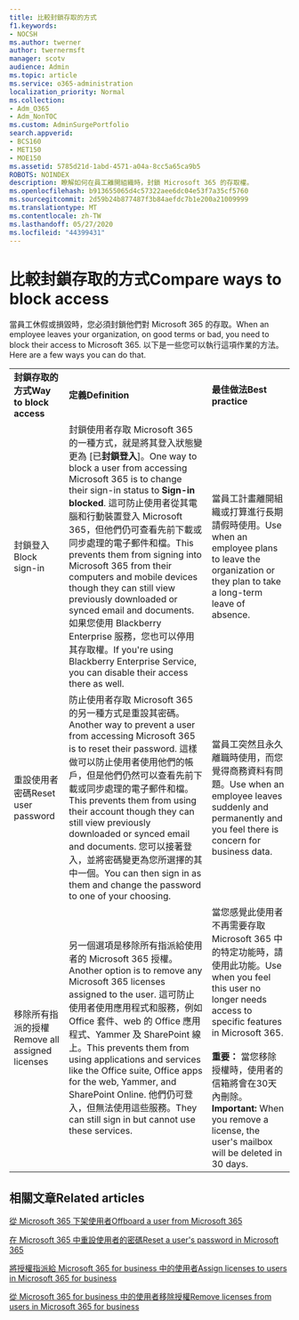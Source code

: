```yaml
---
title: 比較封鎖存取的方式
f1.keywords:
- NOCSH
ms.author: twerner
author: twernermsft
manager: scotv
audience: Admin
ms.topic: article
ms.service: o365-administration
localization_priority: Normal
ms.collection:
- Adm_O365
- Adm_NonTOC
ms.custom: AdminSurgePortfolio
search.appverid:
- BCS160
- MET150
- MOE150
ms.assetid: 5785d21d-1abd-4571-a04a-8cc5a65ca9b5
ROBOTS: NOINDEX
description: 瞭解如何在員工離開組織時，封鎖 Microsoft 365 的存取權。
ms.openlocfilehash: b913655065d4c57322aee6dc04e53f7a35cf5760
ms.sourcegitcommit: 2d59b24b877487f3b84aefdc7b1e200a21009999
ms.translationtype: MT
ms.contentlocale: zh-TW
ms.lasthandoff: 05/27/2020
ms.locfileid: "44399431"
---
```

# <a name="compare-ways-to-block-access"></a><span data-ttu-id="e38c7-103">比較封鎖存取的方式</span><span class="sxs-lookup"><span data-stu-id="e38c7-103">Compare ways to block access</span></span>

<span data-ttu-id="e38c7-104">當員工休假或損毀時，您必須封鎖他們對 Microsoft 365 的存取。</span><span class="sxs-lookup"><span data-stu-id="e38c7-104">When an employee leaves your organization, on good terms or bad, you need to block their access to Microsoft 365.</span></span> <span data-ttu-id="e38c7-105">以下是一些您可以執行這項作業的方法。</span><span class="sxs-lookup"><span data-stu-id="e38c7-105">Here are a few ways you can do that.</span></span>
  
||||
|:-----|:-----|:-----|
|<span data-ttu-id="e38c7-106">**封鎖存取的方式**</span><span class="sxs-lookup"><span data-stu-id="e38c7-106">**Way to block access**</span></span> <br/> |<span data-ttu-id="e38c7-107">**定義**</span><span class="sxs-lookup"><span data-stu-id="e38c7-107">**Definition**</span></span> <br/> |<span data-ttu-id="e38c7-108">**最佳做法**</span><span class="sxs-lookup"><span data-stu-id="e38c7-108">**Best practice**</span></span> <br/> |
|<span data-ttu-id="e38c7-109">封鎖登入</span><span class="sxs-lookup"><span data-stu-id="e38c7-109">Block sign-in</span></span>  <br/> |<span data-ttu-id="e38c7-110">封鎖使用者存取 Microsoft 365 的一種方式，就是將其登入狀態變更為 [已**封鎖登入**]。</span><span class="sxs-lookup"><span data-stu-id="e38c7-110">One way to block a user from accessing Microsoft 365 is to change their sign-in status to **Sign-in blocked**.</span></span> <span data-ttu-id="e38c7-111">這可防止使用者從其電腦和行動裝置登入 Microsoft 365，但他們仍可查看先前下載或同步處理的電子郵件和檔。</span><span class="sxs-lookup"><span data-stu-id="e38c7-111">This prevents them from signing into Microsoft 365 from their computers and mobile devices though they can still view previously downloaded or synced email and documents.</span></span> <span data-ttu-id="e38c7-112">如果您使用 Blackberry Enterprise 服務，您也可以停用其存取權。</span><span class="sxs-lookup"><span data-stu-id="e38c7-112">If you're using Blackberry Enterprise Service, you can disable their access there as well.</span></span>  <br/> |<span data-ttu-id="e38c7-113">當員工計畫離開組織或打算進行長期請假時使用。</span><span class="sxs-lookup"><span data-stu-id="e38c7-113">Use when an employee plans to leave the organization or they plan to take a long-term leave of absence.</span></span>  <br/> |
|<span data-ttu-id="e38c7-114">重設使用者密碼</span><span class="sxs-lookup"><span data-stu-id="e38c7-114">Reset user password</span></span>  <br/> |<span data-ttu-id="e38c7-115">防止使用者存取 Microsoft 365 的另一種方式是重設其密碼。</span><span class="sxs-lookup"><span data-stu-id="e38c7-115">Another way to prevent a user from accessing Microsoft 365 is to reset their password.</span></span> <span data-ttu-id="e38c7-116">這樣做可以防止使用者使用他們的帳戶，但是他們仍然可以查看先前下載或同步處理的電子郵件和檔。</span><span class="sxs-lookup"><span data-stu-id="e38c7-116">This prevents them from using their account though they can still view previously downloaded or synced email and documents.</span></span> <span data-ttu-id="e38c7-117">您可以接著登入，並將密碼變更為您所選擇的其中一個。</span><span class="sxs-lookup"><span data-stu-id="e38c7-117">You can then sign in as them and change the password to one of your choosing.</span></span>  <br/> |<span data-ttu-id="e38c7-118">當員工突然且永久離職時使用，而您覺得商務資料有問題。</span><span class="sxs-lookup"><span data-stu-id="e38c7-118">Use when an employee leaves suddenly and permanently and you feel there is concern for business data.</span></span>  <br/> |
|<span data-ttu-id="e38c7-119">移除所有指派的授權</span><span class="sxs-lookup"><span data-stu-id="e38c7-119">Remove all assigned licenses</span></span>  <br/> |<span data-ttu-id="e38c7-120">另一個選項是移除所有指派給使用者的 Microsoft 365 授權。</span><span class="sxs-lookup"><span data-stu-id="e38c7-120">Another option is to remove any Microsoft 365 licenses assigned to the user.</span></span> <span data-ttu-id="e38c7-121">這可防止使用者使用應用程式和服務，例如 Office 套件、web 的 Office 應用程式、Yammer 及 SharePoint 線上。</span><span class="sxs-lookup"><span data-stu-id="e38c7-121">This prevents them from using applications and services like the Office suite, Office apps for the web, Yammer, and SharePoint Online.</span></span> <span data-ttu-id="e38c7-122">他們仍可登入，但無法使用這些服務。</span><span class="sxs-lookup"><span data-stu-id="e38c7-122">They can still sign in but cannot use these services.</span></span>  <br/> |<span data-ttu-id="e38c7-123">當您感覺此使用者不再需要存取 Microsoft 365 中的特定功能時，請使用此功能。</span><span class="sxs-lookup"><span data-stu-id="e38c7-123">Use when you feel this user no longer needs access to specific features in Microsoft 365.</span></span>  <br/> <br> <span data-ttu-id="e38c7-124">**重要：** 當您移除授權時，使用者的信箱將會在30天內刪除。</span><span class="sxs-lookup"><span data-stu-id="e38c7-124">**Important:** When you remove a license, the user's mailbox will be deleted in 30 days.</span></span>
   
## <a name="related-articles"></a><span data-ttu-id="e38c7-125">相關文章</span><span class="sxs-lookup"><span data-stu-id="e38c7-125">Related articles</span></span>

[<span data-ttu-id="e38c7-126">從 Microsoft 365 下架使用者</span><span class="sxs-lookup"><span data-stu-id="e38c7-126">Offboard a user from Microsoft 365</span></span>](../add-users/remove-former-employee.md)
    
[<span data-ttu-id="e38c7-127">在 Microsoft 365 中重設使用者的密碼</span><span class="sxs-lookup"><span data-stu-id="e38c7-127">Reset a user's password in Microsoft 365</span></span>](../add-users/reset-passwords.md)
    
[<span data-ttu-id="e38c7-128">將授權指派給 Microsoft 365 for business 中的使用者</span><span class="sxs-lookup"><span data-stu-id="e38c7-128">Assign licenses to users in Microsoft 365 for business</span></span>](../manage/assign-licenses-to-users.md)
    
[<span data-ttu-id="e38c7-129">從 Microsoft 365 for business 中的使用者移除授權</span><span class="sxs-lookup"><span data-stu-id="e38c7-129">Remove licenses from users in Microsoft 365 for business</span></span>](../manage/remove-licenses-from-users.md)
    

